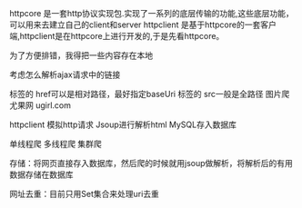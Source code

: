 httpcore   是一套http协议实现包.实现了一系列的底层传输的功能,这些底层功能，可以用来去建立自己的client和server
httpclient 是基于httpcore的一套客户端,httpclient是在httpcore上进行开发的,于是先看httpcore。 

为了方便排错，我得把一些内容存在本地

考虑怎么解析ajax请求中的链接

<a/>标签的 href可以是相对路径，最好指定baseUri
<img/>标签的 src一般是全路径
图片爬尤果网  ugirl.com

httpclient 模拟http请求
Jsoup进行解析html
MySQL存入数据库



单线程爬
多线程爬
集群爬

存储：将网页直接存入数据库，然后爬的时候就用jsoup做解析，将解析后的有用数据存储在数据库

网址去重：目前只用Set集合来处理uri去重